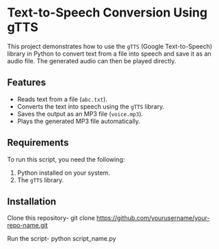 # Text-to-Speech Conversion Using gTTS

This project demonstrates how to use the `gTTS` (Google Text-to-Speech) library in Python to convert text from a file into speech and save it as an audio file. The generated audio can then be played directly.

## Features

- Reads text from a file (`abc.txt`).
- Converts the text into speech using the `gTTS` library.
- Saves the output as an MP3 file (`voice.mp3`).
- Plays the generated MP3 file automatically.

## Requirements

To run this script, you need the following:

1. Python installed on your system.
2. The `gTTS` library.

## Installation
 Clone this repository-
   git clone https://github.com/yourusername/your-repo-name.git

Run the script-
python script_name.py
